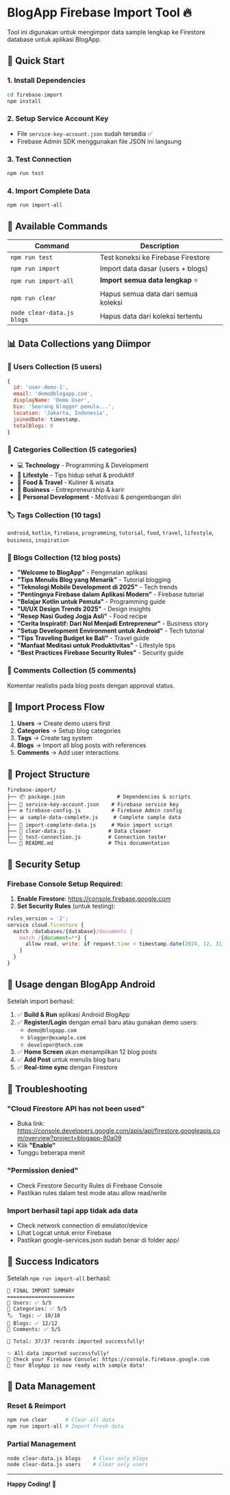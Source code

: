 # BlogApp Firebase Import Tool 🔥

Tool ini digunakan untuk mengimpor data sample lengkap ke Firestore database untuk aplikasi BlogApp.

## 🚀 Quick Start

### 1. Install Dependencies

```bash
cd firebase-import
npm install
```

### 2. Setup Service Account Key

- File `service-key-account.json` sudah tersedia ✅
- Firebase Admin SDK menggunakan file JSON ini langsung

### 3. Test Connection

```bash
npm run test
```

### 4. Import Complete Data

```bash
npm run import-all
```

## 🔧 Available Commands

| Command                    | Description                         |
| -------------------------- | ----------------------------------- |
| `npm run test`             | Test koneksi ke Firebase Firestore  |
| `npm run import`           | Import data dasar (users + blogs)   |
| `npm run import-all`       | **Import semua data lengkap** ⭐    |
| `npm run clear`            | Hapus semua data dari semua koleksi |
| `node clear-data.js blogs` | Hapus data dari koleksi tertentu    |

## 📊 Data Collections yang Diimpor

### 👥 Users Collection (5 users)

```javascript
{
  id: 'user-demo-1',
  email: 'demo@blogapp.com',
  displayName: 'Demo User',
  bio: 'Seorang blogger pemula...',
  location: 'Jakarta, Indonesia',
  joinedDate: timestamp,
  totalBlogs: 0
}
```

### 📁 Categories Collection (5 categories)

- 💻 **Technology** - Programming & Development
- 🌟 **Lifestyle** - Tips hidup sehat & produktif
- 🍜 **Food & Travel** - Kuliner & wisata
- 💼 **Business** - Entrepreneurship & karir
- 🚀 **Personal Development** - Motivasi & pengembangan diri

### 🏷️ Tags Collection (10 tags)

`android`, `kotlin`, `firebase`, `programming`, `tutorial`, `food`, `travel`, `lifestyle`, `business`, `inspiration`

### 📝 Blogs Collection (12 blog posts)

- **"Welcome to BlogApp"** - Pengenalan aplikasi
- **"Tips Menulis Blog yang Menarik"** - Tutorial blogging
- **"Teknologi Mobile Development di 2025"** - Tech trends
- **"Pentingnya Firebase dalam Aplikasi Modern"** - Firebase tutorial
- **"Belajar Kotlin untuk Pemula"** - Programming guide
- **"UI/UX Design Trends 2025"** - Design insights
- **"Resep Nasi Gudeg Jogja Asli"** - Food recipe
- **"Cerita Inspiratif: Dari Nol Menjadi Entrepreneur"** - Business story
- **"Setup Development Environment untuk Android"** - Tech tutorial
- **"Tips Traveling Budget ke Bali"** - Travel guide
- **"Manfaat Meditasi untuk Produktivitas"** - Lifestyle tips
- **"Best Practices Firebase Security Rules"** - Security guide

### 💬 Comments Collection (5 comments)

Komentar realistis pada blog posts dengan approval status.

## 🎯 Import Process Flow

1. **Users** → Create demo users first
2. **Categories** → Setup blog categories
3. **Tags** → Create tag system
4. **Blogs** → Import all blog posts with references
5. **Comments** → Add user interactions

## 📁 Project Structure

```
firebase-import/
├── 📦 package.json                 # Dependencies & scripts
├── 🔑 service-key-account.json    # Firebase service key
├── ⚙️ firebase-config.js          # Firebase Admin config
├── 📊 sample-data-complete.js     # Complete sample data
├── 🚀 import-complete-data.js     # Main import script
├── 🧹 clear-data.js              # Data cleaner
├── 🧪 test-connection.js         # Connection tester
└── 📖 README.md                  # This documentation
```

## 🔐 Security Setup

### Firebase Console Setup Required:

1. **Enable Firestore**: https://console.firebase.google.com
2. **Set Security Rules** (untuk testing):

```javascript
rules_version = '2';
service cloud.firestore {
  match /databases/{database}/documents {
    match /{document=**} {
      allow read, write: if request.time < timestamp.date(2024, 12, 31);
    }
  }
}
```

## 📱 Usage dengan BlogApp Android

Setelah import berhasil:

1. ✅ **Build & Run** aplikasi Android BlogApp
2. ✅ **Register/Login** dengan email baru atau gunakan demo users:
   - `demo@blogapp.com`
   - `blogger@example.com`
   - `developer@tech.com`
3. ✅ **Home Screen** akan menampilkan 12 blog posts
4. ✅ **Add Post** untuk menulis blog baru
5. ✅ **Real-time sync** dengan Firestore

## 🐛 Troubleshooting

### "Cloud Firestore API has not been used"

- Buka link: https://console.developers.google.com/apis/api/firestore.googleapis.com/overview?project=blogapp-80a09
- Klik **"Enable"**
- Tunggu beberapa menit

### "Permission denied"

- Check Firestore Security Rules di Firebase Console
- Pastikan rules dalam test mode atau allow read/write

### Import berhasil tapi app tidak ada data

- Check network connection di emulator/device
- Lihat Logcat untuk error Firebase
- Pastikan google-services.json sudah benar di folder app/

## 🎉 Success Indicators

Setelah `npm run import-all` berhasil:

```
🎯 FINAL IMPORT SUMMARY
======================
👥 Users: ✅ 5/5
📁 Categories: ✅ 5/5
🏷️  Tags: ✅ 10/10
📝 Blogs: ✅ 12/12
💬 Comments: ✅ 5/5

🎉 Total: 37/37 records imported successfully!

✨ All data imported successfully!
🔗 Check your Firebase Console: https://console.firebase.google.com
📱 Your BlogApp is now ready with sample data!
```

## 🔄 Data Management

### Reset & Reimport

```bash
npm run clear      # Clear all data
npm run import-all # Import fresh data
```

### Partial Management

```bash
node clear-data.js blogs    # Clear only blogs
node clear-data.js users    # Clear only users
```

---

**Happy Coding! 🚀**
